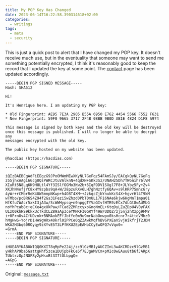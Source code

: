```yaml
---
title: My PGP Key Has Changed
date: 2023-06-14T16:22:58.390314618+02:00
categories:
  - writings
tags:
  - meta
  - security
---
```


This is just a quick post to alert that I have changed my PGP key. It doesn't
receive much use, but in the eventuality that someone may want to send me something
potentially encrypted, I think it's reasonably good to keep the record that I
updated the key at some point. The [contact](/contact) page has been updated accordingly.

<!--more-->

```
-----BEGIN PGP SIGNED MESSAGE-----
Hash: SHA512

Hi!

It's Henrique here. I am updating my PGP key:

* Old Fingerprint: AE95 7E3A 2905 B55A 6950 E762 4454 5566 F552 F631
* New Fingerprint: 59F0 9665 3717 2F4B 08BB 9B0D AB1E 4824 D1F8 A974

This message is signed by both keys and the old key will be destroyed
once this message is published. I will no longer be able to decrypt any
messages encrypted with the old key.

The public key hosted on my website has been updated.

@hacdias (https://hacdias.com)

-----BEGIN PGP SIGNATURE-----

iQIzBAEBCgAdFiEEgzG9JPoOMWmMEwXKyNL7GeFqz54FAmSJy/EACgkQyNL7GeFq
z55jhxAAgi6Gcg8QsPWRCJtuVAlknN+4qdXN+SKk3Sz/UNAH25Dh7TWonihr6lVM
XIuRt5N8Lq6K9H8Ltl4Yf3ISlfOGMo3Kw2b+5IqFODV1SXgl7F8+JLYbz5Fy+Zv4
XKJhN4ofjYC8xHY9zpbs9qA+W/28pzuRXv6LH7ghNztfy6QAv+s9lKRP7SmhcGry
4yWr+rCMbrReK48W5mnpNKwp+h4O8T4XM++JzkqcZjbYnukKcS4X+hgvrHl4T9kM
wTMbo/pcBR6S4Z94f2Gs31Fezi5wZhzd0PbT0mULi7Fi6NAe6kjw6HgMnT1mpa01
HfKfu7WAcr5xkI3jA3w/ScWWHypsq+n0npggTYVaGIvfHTR9zECx7dLGt8wAdMbG
noYhPcab8c+eCXe4gxUkPaw/FCad2ZMRccyxoGnoNmEL+Ktq9yLZuZDpU4V0yFAX
ULzO0khHS9kkxUcTkdCLZ89aAp3ceYMNKF30GRYf49W/UDQZ/zj5nj2hXzpg9FMY
i+0FrnUv4CfUDznk+BNMAokEFfJbtYe0m9u9mrNabOnwpx0ksHcnr7r4ttdVMhz0
hMgHwS+YojrD1HA9gWRx40krl0iPPCe0qZZAwkMqfhBVGPXEaV5vjWikfrjT2JDM
WKAZH3bq60ROyqy9zXYvE5T3LPfKKUZEpEAHoCCyEwOFQ7vVqo0=
=GrmA
-----END PGP SIGNATURE-----
-----BEGIN PGP SIGNATURE-----

iHUEARYKAB0WIQQ0KXI78qMpPe224j/zc9lGzMB1yAUCZInL3wAKCRDzc9lGzMB1
yHkhAP9ba5GattgHhf5zce1DUjpbFkCe5f7EJgWMVCm+pMIc0wEAuu8tb6fJARpX
7UbtrzOpJNGF8y2pHsxBl3I7lULbpgQ=
=AGpG
-----END PGP SIGNATURE-----
```

Original: [`message.txt`](./message.txt)
